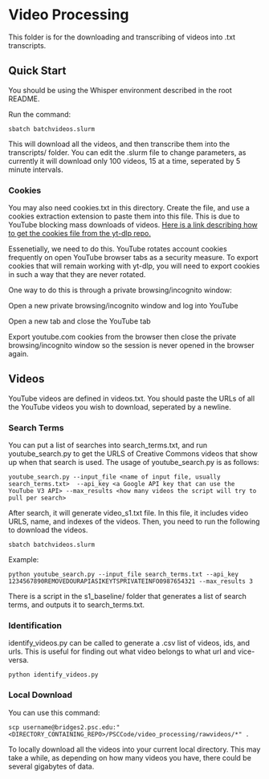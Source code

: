 # Video Processing

This folder is for the downloading and transcribing of videos into .txt transcripts.

## Quick Start

You should be using the Whisper environment described in the root README.

Run the command:

	sbatch batchvideos.slurm

This will download all the videos, and then transcribe them into the transcripts/ folder. You can edit the .slurm file to change parameters, as currently it will download only 100 videos, 15 at a time, seperated by 5 minute intervals.

### Cookies

You may also need cookies.txt in this directory. Create the file, and use a cookies extraction extension to paste them into this file. This is due to YouTube blocking mass downloads of videos. [Here is a link describing how to get the cookies file from the yt-dlp repo.](https://github.com/yt-dlp/yt-dlp/wiki/Extractors#exporting-youtube-cookies)

Essenetially, we need to do this. YouTube rotates account cookies frequently on open YouTube browser tabs as a security measure. To export cookies that will remain working with yt-dlp, you will need to export cookies in such a way that they are never rotated.

One way to do this is through a private browsing/incognito window:

Open a new private browsing/incognito window and log into YouTube

Open a new tab and close the YouTube tab

Export youtube.com cookies from the browser then close the private browsing/incognito window so the session is never opened in the browser again.




## Videos

YouTube videos are defined in videos.txt. You should paste the URLs of all the YouTube videos you wish to download, seperated by a newline.

### Search Terms

You can put a list of searches into search_terms.txt, and run youtube_search.py to get the URLS of Creative Commons videos that show up when that search is used. The usage of youtube_search.py is as follows:

	youtube_search.py --input_file <name of input file, usually search_terms.txt>  --api_key <a Google API key that can use the YouTube V3 API> --max_results <how many videos the script will try to pull per search>

After search, it will generate video_s1.txt file. In this file, it includes video URLS, name, and indexes of the videos. Then, you need to run the following to download the videos.

	sbatch batchvideos.slurm

 
Example:

	python youtube_search.py --input_file search_terms.txt --api_key 1234567890REMOVEDOURAPIASIKEYTSPRIVATEINFO0987654321 --max_results 3

There is a script in the s1_baseline/ folder that generates a list of search terms, and outputs it to search_terms.txt.

### Identification

identify_videos.py can be called to generate a .csv list of videos, ids, and urls. This is useful for finding out what video belongs to what url and vice-versa.

	python identify_videos.py

### Local Download

You can use this command:

	scp username@bridges2.psc.edu:"<DIRECTORY_CONTAINING_REPO>/PSCCode/video_processing/rawvideos/*" .

To locally download all the videos into your current local directory. This may take a while, as depending on how many videos you have, there could be several gigabytes of data.
